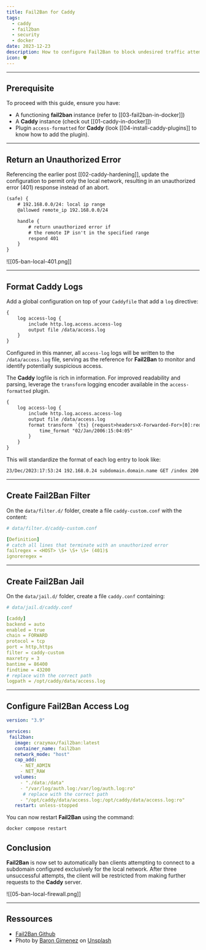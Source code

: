```yaml
---
title: Fail2Ban for Caddy
tags:
  - caddy
  - fail2ban
  - security
  - docker
date: 2023-12-23
description: How to configure Fail2Ban to block undesired traffic attempting to access services behind Caddy.
icon: 🛡️
---
```


---
## Prerequisite

To proceed with this guide, ensure you have:

- A functioning **fail2ban** instance (refer to [[03-fail2ban-in-docker]])
- A **Caddy** instance (check out [[01-caddy-in-docker]])
- Plugin `access-formatted` for **Caddy** (look [[04-install-caddy-plugins]] to know how to add the plugin).

---

## Return an Unauthorized Error

Referencing the earlier post [[02-caddy-hardening]], update the configuration to permit only the local network, resulting in an unauthorized error (401) response instead of an abort.

```txt {6-8}
(safe) {
    # 192.168.0.0/24: local ip range
    @allowed remote_ip 192.168.0.0/24

    handle {
        # return unauthorized error if
        # the remote IP isn't in the specified range
        respond 401
    }
}
```

![[05-ban-local-401.png]]

---

## Format Caddy Logs

Add a global configuration on top of your `Caddyfile` that add a `log` directive:

```txt
{
    log access-log {
        include http.log.access.access-log
        output file /data/access.log
    }
}
```

Configured in this manner, all `access-log` logs will be written to the `/data/access.log` file, serving as the reference for **Fail2Ban** to monitor and identify potentially suspicious access.

The **Caddy** logfile is rich in information. For improved readability and parsing, leverage the `transform` logging encoder available in the `access-formatted` plugin.

```txt {5-7}
{
    log access-log {
        include http.log.access.access-log
        output file /data/access.log
        format transform `{ts} {request>headers>X-Forwarded-For>[0]:request>remote_ip} {request>host} {request>method} {request>uri} {status}` {
            time_format "02/Jan/2006:15:04:05"
        }
    }
}
```

This will standardize the format of each log entry to look like:

```txt
23/Dec/2023:17:53:24 192.168.0.24 subdomain.domain.name GET /index 200
```

---

## Create Fail2Ban Filter

On the `data/filter.d/` folder, create a file `caddy-custom.conf` with the content:

```yml
# data/filter.d/caddy-custom.conf

[Definition]
# catch all lines that terminate with an unauthorized error
failregex = <HOST> \S+ \S+ \S+ (401)$
ignoreregex =
```

---

## Create Fail2Ban Jail

On the `data/jail.d/` folder, create a file `caddy.conf` containing:

```yml
# data/jail.d/caddy.conf

[caddy]
backend = auto
enabled = true
chain = FORWARD
protocol = tcp
port = http,https
filter = caddy-custom
maxretry = 3
bantime = 86400
findtime = 43200
# replace with the correct path
logpath = /opt/caddy/data/access.log
```

---

## Configure Fail2Ban Access Log

```yml {14-15}
version: "3.9"

services:
 fail2ban:
   image: crazymax/fail2ban:latest
   container_name: fail2ban
   network_mode: "host"
   cap_add:
     - NET_ADMIN
     - NET_RAW
   volumes:
     - "./data:/data"
     - "/var/log/auth.log:/var/log/auth.log:ro"
      # replace with the correct path
     - "/opt/caddy/data/access.log:/opt/caddy/data/access.log:ro"
   restart: unless-stopped
```

You can now restart **Fail2Ban** using the command:

```bash
docker compose restart
```

## Conclusion

**Fail2Ban** is now set to automatically ban clients attempting to connect to a subdomain configured exclusively for the local network. After three unsuccessful attempts, the client will be restricted from making further requests to the **Caddy** server.

![[05-ban-local-firewall.png]]

---

## Ressources

- [Fail2Ban Github](https://github.com/fail2ban/fail2ban)
- Photo by [Baron Gimenez](https://unsplash.com/@baronseye?utm_content=creditCopyText&utm_medium=referral&utm_source=unsplash) on [Unsplash](https://unsplash.com/photos/silver-colored-chain-necklace-with-box-8PGcxEJ678k?utm_content=creditCopyText&utm_medium=referral&utm_source=unsplash)
